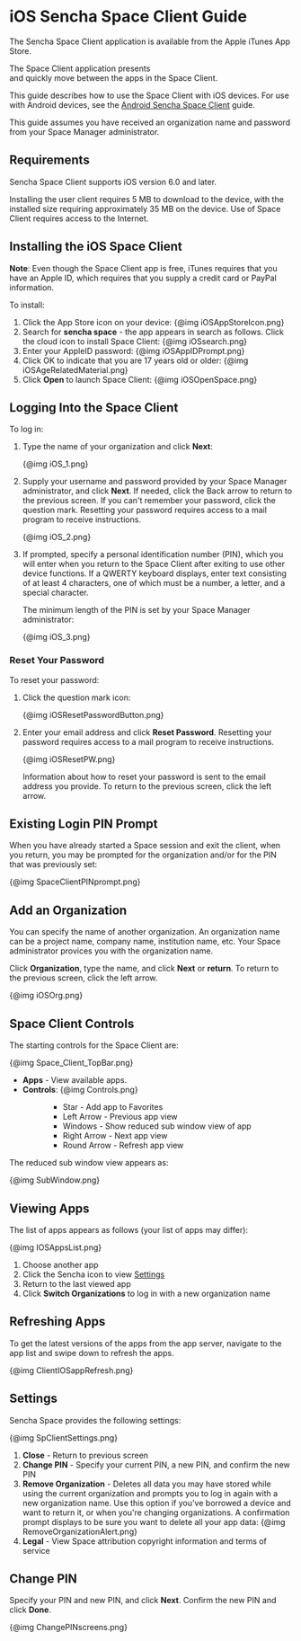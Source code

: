 # iOS Sencha Space Client Guide

The Sencha Space Client application is available from 
the Apple iTunes App Store. 

The Space Client application presents  
and quickly move between the apps in the Space Client. 

This guide describes how to use the Space Client with iOS devices. For 
use with Android devices, see the
<a href="#!/android_client_guide">Android Sencha Space Client</a> guide.

This guide assumes you have received an organization name and
password from your Space Manager administrator.

## Requirements

Sencha Space Client supports iOS version 6.0 and later.

Installing the user client requires 5 MB to download to the device,
with the installed size requiring approximately 35 MB on the device. 
Use of Space Client requires access to the Internet.

## Installing the iOS Space Client

<b>Note</b>: Even though the Space Client app is free, iTunes requires
that you have an Apple ID, which requires that you supply a credit 
card or PayPal information.

To install:
<ol>
<li>Click the App Store icon on your device:
{@img iOSAppStoreIcon.png}
</li>
<li>Search for <b>sencha space</b> - the app appears in search as follows. 
Click the cloud icon to install Space Client:
{@img iOSsearch.png}
</li>
<li>Enter your AppleID password:
{@img iOSAppIDPrompt.png}
</li>
<li>Click OK to indicate that you are 17 years old or older:
{@img iOSAgeRelatedMaterial.png}
</li>
<li>Click <b>Open</b> to launch Space Client:
{@img iOSOpenSpace.png}
</li>
</ol>

## Logging Into the Space Client

To log in:
<ol>
<li><p>Type the name of your organization and click <b>Next</b>:</p>

{@img iOS_1.png}
</li>
<li><p>Supply your username and password provided by your 
Space Manager administrator, and click <b>Next</b>. If needed, click the Back arrow 
to return to the previous screen. If you can't remember your password, 
click the question mark. Resetting your password requires access to a mail program to 
receive instructions.</p>

{@img iOS_2.png}
</li>
<li><p>If prompted, specify a personal identification number (PIN), which you will enter
when you return to the Space Client after exiting to use other device functions.
If a QWERTY keyboard displays, enter text consisting of at least 4 characters,
one of which must be a number, a letter, and a special character.</p>

<p>The minimum length of the PIN is set by your Space Manager administrator:</p>

{@img iOS_3.png}</li>
</ol>


### Reset Your Password

To reset your password:

<ol>
<li>Click the question mark icon:

{@img iOSResetPasswordButton.png}</li>
<li><p>Enter your email address 
and click <b>Reset Password</b>. Resetting your password 
requires access to a mail program to 
receive instructions.</p>

{@img iOSResetPW.png}

<p>Information about how to reset your password is sent to the email
address you provide. To return to the previous screen, click the left arrow.</p;></li>
</ol>

## Existing Login PIN Prompt

When you have already started a Space session and exit the client, when
you return, you may be prompted for the organization and/or for the PIN
that was previously set:

{@img SpaceClientPINprompt.png}

## Add an Organization

You can specify the name of another organization. An organization name 
can be a project name, company name, institution name, etc. 
Your Space administrator provices you with the organization name.

Click <b>Organization</b>, type the name, and click <b>Next</b> or <b>return</b>.
To return to the previous screen, click the left arrow.

{@img iOSOrg.png}

## Space Client Controls

The starting controls for the Space Client are:

{@img Space_Client_TopBar.png}

<ul>
<li><b>Apps</b> - View available apps.</li>
<li><b>Controls</b>:
{@img Controls.png}
	<ul><ul>
		<ul>
		<li>Star - Add app to Favorites</li>
		<li>Left Arrow - Previous app view</li>
		<li>Windows - Show reduced sub window view of app</li>
		<li>Right Arrow - Next app view</li>
		<li>Round Arrow - Refresh app view</li>
		</ul>
	</ul></ul>
</li>
</ul>

The reduced sub window view appears as:

{@img SubWindow.png}


## Viewing Apps

The list of apps appears as follows (your list of apps may differ):

{@img IOSAppsList.png}

<ol>
<li>Choose another app</li>
<li>Click the Sencha icon to view <a href="#Settings">Settings</a></li>
<li>Return to the last viewed app</li>
<li>Click <b>Switch Organizations</b> to log in with a new organization name</li>
</ol>

## Refreshing Apps

To get the latest versions of the apps from the app server, navigate to the 
app list and swipe down to refresh the apps.

{@img ClientIOSappRefresh.png}

<a name="Settings"></a>
## Settings 

Sencha Space provides the following settings:

{@img SpClientSettings.png}

<ol>
<li><b>Close</b> - Return to previous screen</li>
<li><b>Change PIN</b> - Specify your current PIN, a new PIN, and confirm the new PIN</li>
<li><b>Remove Organization</b> - Deletes all data you may have stored while 
using the current organization and prompts you to log in again with a new 
organization name. Use this option if you've borrowed a device and want 
to return it, or when you're changing organizations. A confirmation prompt 
displays to be sure you want to delete all your app data:
{@img RemoveOrganizationAlert.png}
</li>
<li><b>Legal</b> - View Space attribution copyright 
information and terms of service</li>
</ol>

## Change PIN

Specify your PIN and new PIN, and click <b>Next</b>. 
Confirm the new PIN and click <b>Done</b>.

{@img ChangePINscreens.png}
